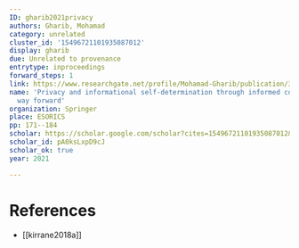 ```yaml
---
ID: gharib2021privacy
authors: Gharib, Mohamad
category: unrelated
cluster_id: '15496721101935087012'
display: gharib
due: Unrelated to provenance
entrytype: inproceedings
forward_steps: 1
link: https://www.researchgate.net/profile/Mohamad-Gharib/publication/357573456_Privacy_and_Informational_Self-determination_Through_Informed_Consent_The_Way_Forward/links/61d4875bb8305f7c4b20ade0/Privacy-and-Informational-Self-determination-Through-Informed-Consent-The-Way-Forward.pdf
name: 'Privacy and informational self-determination through informed consent: the
  way forward'
organization: Springer
place: ESORICS
pp: 171--184
scholar: https://scholar.google.com/scholar?cites=15496721101935087012&as_sdt=2005&sciodt=0,5&hl=en
scholar_id: pA0ksLxpD9cJ
scholar_ok: true
year: 2021

---
```


# References

- [[kirrane2018a]]
